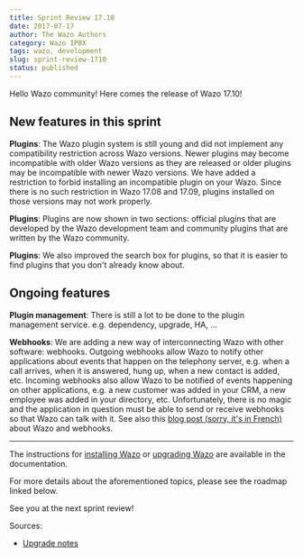 ```yaml
---
title: Sprint Review 17.10
date: 2017-07-17
author: The Wazo Authors
category: Wazo IPBX
tags: wazo, development
slug: sprint-review-1710
status: published
---
```


Hello Wazo community! Here comes the release of Wazo 17.10!

## New features in this sprint

**Plugins**: The Wazo plugin system is still young and did not implement any compatibility restriction across Wazo versions. Newer plugins may become incompatible with older Wazo versions as they are released or older plugins may be incompatible with newer Wazo versions. We have added a restriction to forbid installing an incompatible plugin on your Wazo. Since there is no such restriction in Wazo 17.08 and 17.09, plugins installed on those versions may not work properly.

**Plugins**: Plugins are now shown in two sections: official plugins that are developed by the Wazo development team and community plugins that are written by the Wazo community.

**Plugins**: We also improved the search box for plugins, so that it is easier to find plugins that you don't already know about.

## Ongoing features

**Plugin management**: There is still a lot to be done to the plugin management service. e.g. dependency, upgrade, HA, ...

**Webhooks**: We are adding a new way of interconnecting Wazo with other software: webhooks. Outgoing webhooks allow Wazo to notify other applications about events that happen on the telephony server, e.g. when a call arrives, when it is answered, hung up, when a new contact is added, etc. Incoming webhooks also allow Wazo to be notified of events happening on other applications, e.g. a new customer was added in your CRM, a new employee was added in your directory, etc. Unfortunately, there is no magic and the application in question must be able to send or receive webhooks so that Wazo can talk with it. See also this [blog post (sorry, it's in French)](https://wazo-platform.org/blog/wazo-webhook) about Wazo and webhooks.

---

The instructions for [installing Wazo](/uc-doc/installation/install-system) or [upgrading Wazo](/uc-doc/upgrade/introduction) are available in the documentation.

For more details about the aforementioned topics, please see the roadmap linked below.

See you at the next sprint review!

Sources:

- [Upgrade notes](https://wazo.readthedocs.io/en/wazo-17.10/upgrade/upgrade.html#upgrade-notes)
